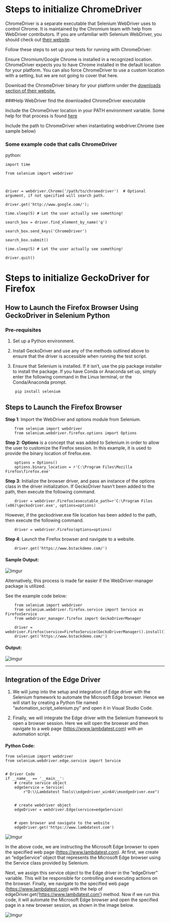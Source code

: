 # Steps to initialize ChromeDriver

ChromeDriver is a separate executable that Selenium WebDriver uses to control Chrome. 
It is maintained by the Chromium team with help from WebDriver contributors. 
If you are unfamiliar with Selenium WebDriver, you should check out [their website](https://chromedriver.chromium.org/).

Follow these steps to set up your tests for running with ChromeDriver:

Ensure Chromium/Google Chrome is installed in a recognized location.
ChromeDriver expects you to have Chrome installed in the default location for your platform.
You can also force ChromeDriver to use a custom location with a setting, but we are not going to cover that here.

Download the ChromeDriver binary for your platform under the [downloads section of their website.](https://chromedriver.chromium.org/downloads/version-selection)

###Help WebDriver find the downloaded ChromeDriver executable

Include the ChromeDriver location in your PATH environment variable. Some help for that process is found [here](https://learn.microsoft.com/en-us/previous-versions/office/developer/sharepoint-2010/ee537574(v=office.14))

Include the path to ChromeDriver when instantiating webdriver.Chrome (see sample below)

### Some example code that calls ChromeDriver

python:

    import time

    from selenium import webdriver



    driver = webdriver.Chrome('/path/to/chromedriver')  # Optional argument, if not specified will search path.

    driver.get('http://www.google.com/');

    time.sleep(5) # Let the user actually see something!

    search_box = driver.find_element_by_name('q')

    search_box.send_keys('ChromeDriver')

    search_box.submit()

    time.sleep(5) # Let the user actually see something!

    driver.quit()


# Steps to initialize GeckoDriver for Firefox

## How to Launch the Firefox Browser Using GeckoDriver in Selenium Python

### Pre-requisites


1. Set up a Python environment.


2. Install GeckoDriver and use any of the methods outlined above to ensure that the driver is accessible when running the test script.


3. Ensure that Selenium is installed. If it isn’t, use the pip package installer to install the package. If you have Conda or Anaconda set up, simply enter the following command in the Linux terminal, or the Conda/Anaconda prompt.

        pip install selenium

## Steps to Launch the Firefox Browser

**Step 1**: Import the WebDriver and options module from Selenium.

        from selenium import webdriver
        from selenium.webdriver.firefox.options import Options

**Step 2: Options** is a concept that was added to Selenium in order to allow the user to customize the Firefox session. In this example, it is used to provide the binary location of firefox.exe.

        options = Options()
        options.binary_location = r'C:\Program Files\Mozilla Firefox\firefox.exe'

**Step 3**: Initialize the browser driver, and pass an instance of the options class in the driver initialization. If GeckoDriver hasn’t been added to the path, then execute the following command.

        driver = webdriver.Firefox(executable_path=r'C:\Program Files (x86)\geckodriver.exe', options=options)


However, if the geckodriver.exe file location has been added to the path, then execute the following command.

        driver = webdriver.Firefox(options=options)


**Step 4**: Launch the Firefox browser and navigate to a website.

        
        driver.get('https://www.bstackdemo.com/')

#### **Sample Output:**

![Imgur](https://i.imgur.com/laUrDYc.png)

Alternatively, this process is made far easier if the WebDriver-manager package is utilized. 

See the example code below:

        from selenium import webdriver
        from selenium.webdriver.firefox.service import Service as FirefoxService
        from webdriver_manager.firefox import GeckoDriverManager

        driver = webdriver.Firefox(service=FirefoxService(GeckoDriverManager().install()))
        driver.get('https://www.bstackdemo.com/')

#### **Output:**

![Imgur](https://i.imgur.com/04GNry1.png)


---

## Integration of the Edge Driver


1. We will jump into the setup and integration of Edge driver with the Selenium framework to automate the Microsoft Edge browser. Hence we will start by creating a Python file named “automation_script_selenium.py” and open it in Visual Studio Code.

2. Finally, we will integrate the Edge driver with the Selenium framework to open a browser session. Here we will open the browser and then navigate to a web page (https://www.lambdatest.com) with an automation script.

#### Python Code:

   
    from selenium import webdriver
    from selenium.webdriver.edge.service import Service


    # Driver Code
    if __name__ == '__main__':
        # create service object
        edgeService = Service(
            r"D:\\Lambdatest Tools\\edgedriver_win64\\msedgedriver.exe")


        # create webdriver object
        edgeDriver = webdriver.Edge(service=edgeService)


        # open browser and navigate to the website
        edgeDriver.get('https://www.lambdatest.com')

![Imgur](https://i.imgur.com/Mq66ezb.png)

In the above code, we are instructing the Microsoft Edge browser to open the specified web page (https://www.lambdatest.com). At first, we create an “edgeService” object that represents the Microsoft Edge browser using the Service class provided by Selenium.

Next, we assign this service object to the Edge driver in the “edgeDriver” variable. This will be responsible for controlling and executing actions on the browser. Finally, we navigate to the specified web page (https://www.lambdatest.com) with the help of edgeDriver.get(‘https://www.lambdatest.com’) method.
Now if we run this code, it will automate the Microsoft Edge browser and open the specified page in a new browser session, as shown in the image below.

![Imgur](https://i.imgur.com/r4koR4f.png)
